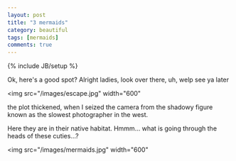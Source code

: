 ```yaml
---
layout: post
title: "3 mermaids"
category: beautiful
tags: [mermaids]
comments: true
---
```

{% include JB/setup %}
  
Ok, here's a good spot?  Alright ladies, look over there, uh, welp see ya later
  
<img src="/images/escape.jpg" width="600"
  
  
the plot thickened, when I seized the camera from the shadowy figure known as the slowest photographer in the west.
  
Here they are in their native habitat.  Hmmm... what is going through the heads of these cuties...?
  
<img src="/images/mermaids.jpg" width="600"

